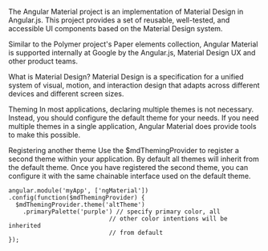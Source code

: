 The Angular Material project is an implementation of Material Design in Angular.js. This project provides a set of reusable, well-tested, and accessible UI components based on the Material Design system.

Similar to the Polymer project's Paper elements collection, Angular Material is supported internally at Google by the Angular.js, Material Design UX and other product teams.

What is Material Design?
Material Design is a specification for a unified system of visual, motion, and interaction design that adapts across different devices and different screen sizes.

Theming 
In most applications, declaring multiple themes is not necessary. Instead, you should configure the default theme for your needs. If you need multiple themes in a single application, Angular Material does provide tools to make this possible.

Registering another theme
Use the $mdThemingProvider to register a second theme within your application. By default all themes will inherit from the default theme. Once you have registered the second theme, you can configure it with the same chainable interface used on the default theme.

```
angular.module('myApp', ['ngMaterial'])
.config(function($mdThemingProvider) {
  $mdThemingProvider.theme('altTheme')
    .primaryPalette('purple') // specify primary color, all
                            // other color intentions will be inherited
                            // from default
});
```
